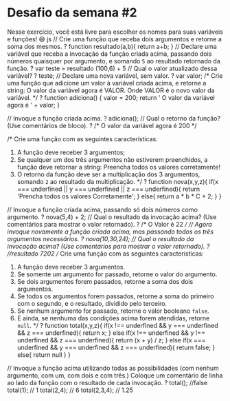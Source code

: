 # Desafio da semana #2

Nesse exercício, você está livre para escolher os nomes para suas variáveis e funções! :smile:
js
// Crie uma função que receba dois argumentos e retorne a soma dos mesmos.
?
function resultado(a,b){
    return a+b;
}
// Declare uma variável que receba a invocação da função criada acima, passando dois números quaisquer por argumento, e somando `5` ao resultado retornado da função.
?
var teste = resultado (100,6) + 5
// Qual o valor atualizado dessa variável?
?
teste;
// Declare uma nova variável, sem valor.
?
var valor;
/*
Crie uma função que adicione um valor à variável criada acima, e retorne a string:
    O valor da variável agora é VALOR.
Onde VALOR é o novo valor da variável.
*/
?
function adiciona() {
  valor = 200;
  return ' O valor da variável agora é ' + valor;
}


// Invoque a função criada acima.
?
adiciona();
// Qual o retorno da função? (Use comentários de bloco).
?
/* O valor da variável agora é 200 */

/*
Crie uma função com as seguintes características:
1. A função deve receber 3 argumentos;
2. Se qualquer um dos três argumentos não estiverem preenchidos, a função deve retornar a string:
    Preencha todos os valores corretamente!
3. O retorno da função deve ser a multiplicação dos 3 argumentos, somando `2` ao resultado da multiplicação.
*/
?
function nova(x,y,z){
if(x === underfined || y === underfined || z === underfined){
  return 'Prencha todos os valores Corretamente'; 
 }
 else{
  return a * b * C + 2;
 }
}

// Invoque a função criada acima, passando só dois números como argumento.
?
nova(5,4) + 2;
// Qual o resultado da invocação acima? (Use comentários para mostrar o valor retornado).
?
/* O Valor é 22 */
// Agora invoque novamente a função criada acima, mas passando todos os três argumentos necessários.
?
nova(10,30,24);
// Qual o resultado da invocação acima? (Use comentários para mostrar o valor retornado).
?
//resultado 7202
/*
Crie uma função com as seguintes características:
1. A função deve receber 3 argumentos.
2. Se somente um argumento for passado, retorne o valor do argumento.
3. Se dois argumentos forem passados, retorne a soma dos dois argumentos.
4. Se todos os argumentos forem passados, retorne a soma do primeiro com o segundo, e o resultado, dividido pelo terceiro.
5. Se nenhum argumento for passado, retorne o valor booleano `false`.
6. E ainda, se nenhuma das condições acima forem atendidas, retorne `null`.
*/
?
function total(x,y,z){
if(x !== underfined && y === underfined && z === underfined){
  return x; 
 }
 else if(x !== underfined && y !== underfined && z === underfined){
  return (x + y) / z;
 }
 else if(x === underfined && y === underfined && z === underfined){
  return false;
 }
 else{
 return null
 }
}

// Invoque a função acima utilizando todas as possibilidades (com nenhum argumento, com um, com dois e com três.) Coloque um comentário de linha ao lado da função com o resultado de cada invocação.
?
total(); //false
total(1); // 1
total(2,4); // 6
total(2,3,4); // 1.25

```

